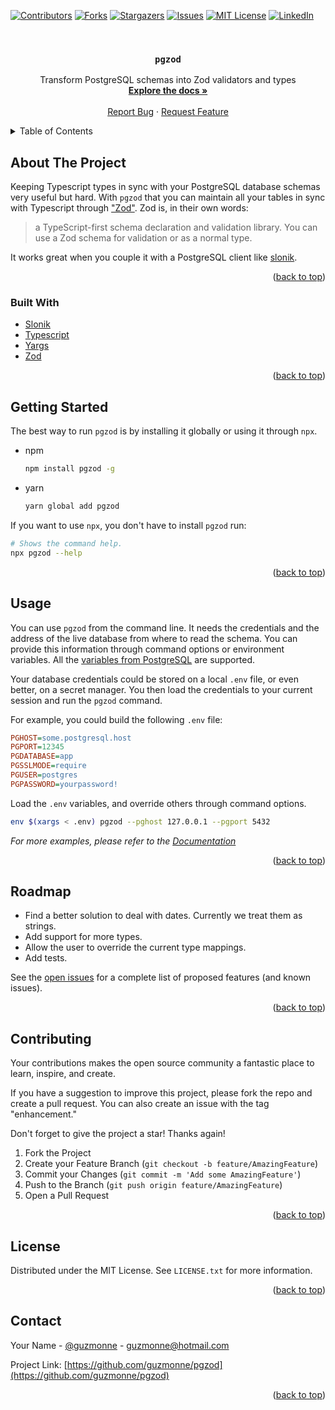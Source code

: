 <div id="top"></div>

[![Contributors][contributors-shield]][contributors-url]
[![Forks][forks-shield]][forks-url]
[![Stargazers][stars-shield]][stars-url]
[![Issues][issues-shield]][issues-url]
[![MIT License][license-shield]][license-url]
[![LinkedIn][linkedin-shield]][linkedin-url]



<!-- PROJECT LOGO -->
<br />
<div align="center">
  <!-- <a href="https://github.com/guzmonne/pgzod"> -->
  <!--   <img src="images/logo.png" alt="Logo" width="80" height="80"> -->
  <!-- </a> -->

<h3 align="center"><code>pgzod</code></h3>

  <p align="center">
    Transform PostgreSQL schemas into Zod validators and types
    <br />
    <a href="https://github.com/guzmonne/pgzod"><strong>Explore the docs »</strong></a>
    <br />
    <br />
    <!-- <a href="https://github.com/guzmonne/pgzod">View Demo</a> -->
    <!-- · -->
    <a href="https://github.com/guzmonne/pgzod/issues">Report Bug</a>
    ·
    <a href="https://github.com/guzmonne/pgzod/issues">Request Feature</a>
  </p>
</div>



<!-- TABLE OF CONTENTS -->
<details>
  <summary>Table of Contents</summary>
  <ol>
    <li>
      <a href="#about-the-project">About The Project</a>
      <ul>
        <li><a href="#built-with">Built With</a></li>
      </ul>
    </li>
    <li>
      <a href="#getting-started">Getting Started</a>
      <ul>
        <li><a href="#prerequisites">Prerequisites</a></li>
        <li><a href="#installation">Installation</a></li>
      </ul>
    </li>
    <li><a href="#usage">Usage</a></li>
    <li><a href="#roadmap">Roadmap</a></li>
    <li><a href="#contributing">Contributing</a></li>
    <li><a href="#license">License</a></li>
    <li><a href="#contact">Contact</a></li>
    <li><a href="#acknowledgments">Acknowledgments</a></li>
  </ol>
</details>



<!-- ABOUT THE PROJECT -->
## About The Project

Keeping Typescript types in sync with your PostgreSQL database schemas very useful but hard.
With `pgzod` that you can maintain all your tables in sync with Typescript through
["Zod"][zod]. Zod is, in their own words:

> a TypeScript-first schema declaration and validation library. You can use a Zod schema for validation or as a normal type.

It works great when you couple it with a PostgreSQL client like [slonik][slonik].

<p align="right">(<a href="#top">back to top</a>)</p>

### Built With

* [Slonik][slonik]
* [Typescript][typescript]
* [Yargs][yargs]
* [Zod][zod]

<p align="right">(<a href="#top">back to top</a>)</p>

<!-- GETTING STARTED -->
## Getting Started

The best way to run `pgzod` is by installing it globally or using it through `npx`.

* npm
  ```sh
  npm install pgzod -g
  ```
* yarn
  ```sh
  yarn global add pgzod
  ```

If you want to use `npx`, you don't have to install `pgzod` run:

```sh
# Shows the command help.
npx pgzod --help
```

<p align="right">(<a href="#top">back to top</a>)</p>

<!-- USAGE EXAMPLES -->
## Usage

You can use `pgzod` from the command line. It needs the credentials and the address of the live
database from where to read the schema. You can provide this information through command options or
environment variables. All the [variables from PostgreSQL][postgresql-env-vars] are supported.

Your database credentials could be stored on a local `.env` file, or even better, on a secret
manager. You then load the credentials to your current session and run the `pgzod` command.

For example, you could build the following `.env` file:

```ini
PGHOST=some.postgresql.host
PGPORT=12345
PGDATABASE=app
PGSSLMODE=require
PGUSER=postgres
PGPASSWORD=yourpassword!
```

Load the `.env` variables, and override others through command options.

```sh
env $(xargs < .env) pgzod --pghost 127.0.0.1 --pgport 5432
```

_For more examples, please refer to the [Documentation][docs]_

<p align="right">(<a href="#top">back to top</a>)</p>

<!-- ROADMAP -->
## Roadmap

- Find a better solution to deal with dates. Currently we treat them as strings.
- Add support for more types.
- Allow the user to override the current type mappings.
- Add tests.

See the [open issues](https://github.com/guzmonne/pgzod/issues) for a complete list of proposed features (and known issues).

<p align="right">(<a href="#top">back to top</a>)</p>

<!-- CONTRIBUTING -->
## Contributing

Your contributions makes the open source community a fantastic place to learn, inspire, and create.

If you have a suggestion to improve this project, please fork the repo and create a pull request.
You can also create an issue with the tag "enhancement."

Don't forget to give the project a star! Thanks again!

1. Fork the Project
2. Create your Feature Branch (`git checkout -b feature/AmazingFeature`)
3. Commit your Changes (`git commit -m 'Add some AmazingFeature'`)
4. Push to the Branch (`git push origin feature/AmazingFeature`)
5. Open a Pull Request

<p align="right">(<a href="#top">back to top</a>)</p>

<!-- LICENSE -->
## License

Distributed under the MIT License. See `LICENSE.txt` for more information.

<p align="right">(<a href="#top">back to top</a>)</p>

<!-- CONTACT -->
## Contact

Your Name - [@guzmonne](https://twitter.com/guzmonne) - guzmonne@hotmail.com

Project Link: [https://github.com/guzmonne/pgzod](https://github.com/guzmonne/pgzod)

<p align="right">(<a href="#top">back to top</a>)</p>

<!-- MARKDOWN LINKS & IMAGES -->
<!-- https://www.markdownguide.org/basic-syntax/#reference-style-links -->
[contributors-shield]: https://img.shields.io/github/contributors/guzmonne/pgzod.svg?style=for-the-badge
[contributors-url]: https://github.com/guzmonne/pgzod/graphs/contributors
[docs]: https://github.com/guzmonne/pgzod
[forks-shield]: https://img.shields.io/github/forks/guzmonne/pgzod.svg?style=for-the-badge
[forks-url]: https://github.com/guzmonne/pgzod/network/members
[issues-shield]: https://img.shields.io/github/issues/guzmonne/pgzod.svg?style=for-the-badge
[issues-url]: https://github.com/guzmonne/pgzod/issues
[license-shield]: https://img.shields.io/github/license/guzmonne/pgzod.svg?style=for-the-badge
[license-url]: https://github.com/guzmonne/pgzod/blob/master/LICENSE.txt
[linkedin-shield]: https://img.shields.io/badge/-LinkedIn-black.svg?style=for-the-badge&logo=linkedin&colorB=555
[linkedin-url]: https://linkedin.com/in/ing-gmonne
[postgresql-env-vars]: https://www.postgresql.org/docs/current/libpq-envars.html
[slonik]: https://www.npmjs.com/package/slonik
[stars-shield]: https://img.shields.io/github/stars/guzmonne/pgzod.svg?style=for-the-badge
[stars-url]: https://github.com/guzmonne/pgzod/stargazers
[typescript]: https://typescript.com
[yargs]: https://www.npmjs.com/package/yargs
[zod]: https://www.npmjs.com/package/zod
